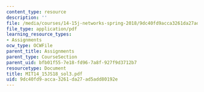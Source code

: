 ```yaml
---
content_type: resource
description: ''
file: /media/courses/14-15j-networks-spring-2018/9dc40fd9acca3261da27ad5add80192e_MIT14_15JS18_sol3.pdf
file_type: application/pdf
learning_resource_types:
- Assignments
ocw_type: OCWFile
parent_title: Assignments
parent_type: CourseSection
parent_uid: bfb01f55-7e18-fd96-7a8f-927f9d3712b7
resourcetype: Document
title: MIT14_15JS18_sol3.pdf
uid: 9dc40fd9-acca-3261-da27-ad5add80192e
---
```

